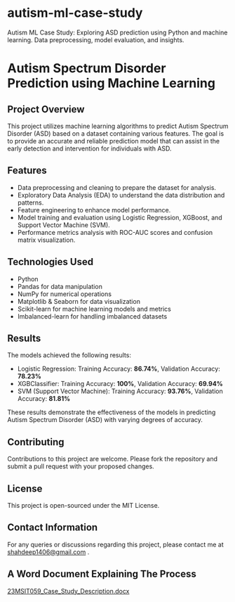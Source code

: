 # autism-ml-case-study
Autism ML Case Study: Exploring ASD prediction using Python and machine learning. Data preprocessing, model evaluation, and insights.

# Autism Spectrum Disorder Prediction using Machine Learning

## Project Overview
This project utilizes machine learning algorithms to predict Autism Spectrum Disorder (ASD) based on a dataset containing various features. The goal is to provide an accurate and reliable prediction model that can assist in the early detection and intervention for individuals with ASD.

## Features
- Data preprocessing and cleaning to prepare the dataset for analysis.
- Exploratory Data Analysis (EDA) to understand the data distribution and patterns.
- Feature engineering to enhance model performance.
- Model training and evaluation using Logistic Regression, XGBoost, and Support Vector Machine (SVM).
- Performance metrics analysis with ROC-AUC scores and confusion matrix visualization.

## Technologies Used
- Python
- Pandas for data manipulation
- NumPy for numerical operations
- Matplotlib & Seaborn for data visualization
- Scikit-learn for machine learning models and metrics
- Imbalanced-learn for handling imbalanced datasets

## Results
The models achieved the following results:

- Logistic Regression: Training Accuracy: **86.74%**, Validation Accuracy: **78.23%**
- XGBClassifier: Training Accuracy: **100%**, Validation Accuracy: **69.94%**
- SVM (Support Vector Machine): Training Accuracy: **93.76%**, Validation Accuracy: **81.81%**

These results demonstrate the effectiveness of the models in predicting Autism Spectrum Disorder (ASD) with varying degrees of accuracy.

## Contributing
Contributions to this project are welcome. Please fork the repository and submit a pull request with your proposed changes.

## License
This project is open-sourced under the MIT License.

## Contact Information
For any queries or discussions regarding this project, please contact me at shahdeep1406@gmail.com .

## A Word Document Explaining The Process
[23MSIT059_Case_Study_Description.docx](https://github.com/user-attachments/files/16101872/23MSIT059_Case_Study_Description.docx)
